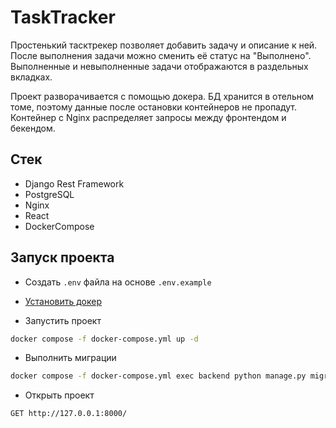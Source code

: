 # TaskTracker

Простенький тасктрекер позволяет добавить задачу и описание к ней. 
После выполнения задачи можно сменить её статус на "Выполнено".
Выполненные и невыполненные задачи отображаются в раздельных вкладках.

Проект разворачивается с помощью докера. БД хранится в отельном томе,
поэтому данные после остановки контейнеров не пропадут. 
Контейнер с Nginx распределяет запросы между фронтендом и бекендом. 

## Стек

* Django Rest Framework
* PostgreSQL
* Nginx
* React
* DockerCompose

## Запуск проекта

* Создать `.env` файла на основе `.env.example`

* [Установить докер](https://docs.docker.com/engine/install/)

* Запустить проект
```bash
docker compose -f docker-compose.yml up -d
```

* Выполнить миграции
```bash
docker compose -f docker-compose.yml exec backend python manage.py migrate
```

* Открыть проект
```http request
GET http://127.0.0.1:8000/
```
